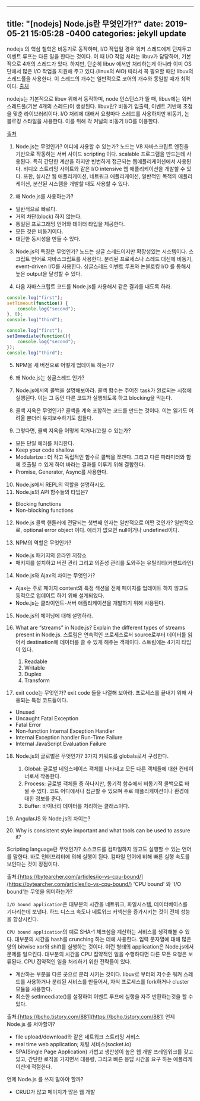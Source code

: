 
---
title: "[nodejs] Node.js란 무엇인가!?"
date: 2019-05-21 15:05:28 -0400
categories: jekyll update
---
nodejs 의 핵심 철학은 비동기로 동작하며, I/O 작업일 경우 워커 스레드에게 던져두고 이벤트 루프는 다른 일을 한다는 것이다.
이 때 I/O 작업 처리는 libuv가 담당하며, 기본적으로 4개의 스레드가 있다.
하지만, 단순히 libuv 에서만 처리하는게 아니라 이미 OS 단에서 많은 I/O 작업을 지원해 주고 있다.(linux의 AIO) 
따라서 꼭 필요할 때만 libuv의 스레드풀을 사용한다.
이 스레드의 개수는 일반적으로 코어의 개수와 동일할 때가 최적이다.
[출처](https://sjh836.tistory.com/99)

nodejs는 기본적으로 libuv 위에서 동작하며, node 인스턴스가 뜰 때, libuv에는 워커 스레드풀(기본 4개의 스레드)이 생성된다.
    libuv란? 비동기 입출력, 이벤트 기반에 초점을 맞춘 라이브러리이다. I/O 처리에 대해서 요청마다 스레드를 사용하지만 비동기, 논블로킹 스타일을 사용한다. 이를 위해 각 커널의 비동기 I/O를 이용한다.


[출처](https://www.simplilearn.com/node-js-interview-questions-and-answers-article)
1. Node.js는 무엇인가? 어디에 사용할 수 있는가?
노드는 V8 자바스크립트 엔진을 기반으로 작동하는 서버 사이드 scripting 이다.
scalable 프로그램을 만드는데 사용된다. 특히 간단한 계산을 하지만 빈번하게 접근되는 웹애플리케이션에서 사용된다.
비디오 스트리밍 사이트와 같은 I/O intensive 웹 애플리케이션을 개발할 수 있다.
또한, 실시간 웹 애플리케이션, 네트워크 애플리케이션, 일반적인 목적의 애플리케이션, 분산된 시스템을 개발할 때도 사용할 수 있다.

2. 왜 Node.js를 사용하는가?
- 일반적으로 빠르다.
- 거의 차단(block) 하지 않는다.
- 통일된 프로그래밍 언어와 데이터 타입을 제공한다.
- 모든 것은 비동기이다.
- 대단한 동시성을 만들 수 있다.

3. Node.js의 특징은 무엇인가?
노드는 싱글 스레드이지만 확장성있는 시스템이다. 스크립트 언어로 자바스크립트를 사용한다.
분리된 프로세스나 스레드 대신에 비동기, event-driven I/O를 사용한다.
싱글스레드 이벤트 루프와 논블로킹 I/O 를 통해서 높은 output을 달성할 수 있다.

4. 다음 자바스크립트 코드를 Node.js를 사용해서 같은 결과를 내도록 하라.

``` javascript
console.log("first");
setTimeout(function() {
    console.log("second");
}, 0);
console.log("third");
```

``` javascript
console.log("first");
setImmediate(function(){
    console.log("second");
});
console.log("third");
```

5. NPM을 새 버전으로 어떻게 업데이트 하는가?
6. 왜 Node.js는 싱글스레드 인가?
7. Node.js에서의 콜백을 설명해보아라.
콜백 함수는 주어진 task가 완료되는 시점에 실행된다. 이는 그 동안 다른 코드가 실행되도록 하고 blocking을 막는다.

8. 콜백 지옥은 무엇인가?
콜백을 계속 포함하는 코드를 만드는 것이다. 이는 읽기도 어려울 뿐더러 유지보수하기도 힘들다.

9. 그렇다면, 콜백 지옥을 어떻게 막거나/고칠 수 있는가?
- 모든 단일 에러를 처리한다.
- Keep your code shallow
- Modularize : 더 작고 독립적인 함수로 콜백을 쪼갠다. 그리고 다른 파라미터와 함께 호출될 수 있게 하여 바라는 결과를 이루기 위해 결합한다.
- Promise, Generator, Async를 사용한다.

10. Node.js에서 REPL의 역할을 설명하시오.
11. Node.js의 API 함수들의 타입은?
- Blocking functions
- Non-blocking functions

12. Node.js 콜백 핸들러에 전달되는 첫번째 인자는 일반적으로 어떤 것인가?
일반적으로, optional error object 이다. 에러가 없으면 null이거나 undefined이다.

13. NPM의 역할은 무엇인가?
- Node.js 패키지의 온라인 저장소
- 패키지를 설치하고 버전 관리 그리고 의존성 관리를 도와주는 유틸리티(커맨드라인)

14. Node.js와 Ajax의 차이는 무엇인가?
- Ajax는 주로 페이지 content의 특정 섹션을 전체 페이지를 업데이트 하지 않고도 동적으로 업데이트 하기 위해 설계되었다.
- Node.js는 클라이언트-서버 애플리케이션을 개발하기 위해 사용된다.

15. Node.js의 체이닝에 대해 설명하라.


16. What are “streams” in Node.js? Explain the different types of streams present in Node.js.
스트림은 연속적인 프로세스로서 source로부터 데이터를 읽어서 destination에 데이터를 쓸 수 있게 해주는 객체이다.
스트림에는 4가지 타입이 있다.
    1. Readable
    2. Writable
    3. Duplex
    4. Transform

17. exit code는 무엇인가? exit code 들을 나열해 보아라.
프로세스를 끝내기 위해 사용되는 특정 코드들이다.
- Unused
- Uncaught Fatal Exception
- Fatal Error
- Non-function Internal Exception Handler
- Internal Exception handler Run-Time Failure
- Internal JavaScript Evaluation Failure

18. Node.js의 글로벌은 무엇인가?
3가지 키워드를 globals로서 구성한다.
    1. Global: 글로벌 네임스페이스 객체를 나타내고 모든 다른 <global> 객체들에 대한 컨테이너로서 작동한다.
    2. Process: 글로벌 객체들 중 하나지만, 동기적 함수에서 비동기적 콜백으로 바뀔 수 있다. 코드 어디에서나 접근할 수 있으며 주로 애플리케이션이나 환경에 대한 정보를 준다.
    3. Buffer: 바이너리 데이터를 처리하는 클래스이다.

19. AngularJS 와 Node.js의 차이는?
20. Why is consistent style important and what tools can be used to assure it?


Scripting language란 무엇인가?
소스코드를 컴파일하지 않고도 실행할 수 있는 언어를 말한다. 바로 인터프리터에 의해 실행이 된다.
컴파일 언어에 비해 빠른 실행 속도를 보인다는 것이 장점이다.

출처:[https://bytearcher.com/articles/io-vs-cpu-bound/](https://bytearcher.com/articles/io-vs-cpu-bound/)
'CPU bound' 와 'I/O bound'는 무엇을 의미하는가?

`I/O bound application`은 대부분의 시간을 네트워크, 파일시스템, 데이터베이스를 기다리는데 보낸다.
하드 디스크 속도나 네트워크 커넥션을 증가시키는 것이 전체 성능을 향상시킨다.

`CPU bound application`의 예로 SHA-1 체크섬을 계산하는 서비스를 생각해볼 수 있다.
대부분의 시간을 hash를 crunching 하는 데에 사용한다. 입력 문자열에 대해 많은 양의 bitwise xor와 shift를 실행하는 것이다.
이런 형태의 application은 Node.js에서 문제를 일으킨다. 대부분의 시간을 CPU 집약적인 일을 수행하다면 다른 모든 요청은 보류된다.
CPU 집약적인 일을 처리하기 위한 전략들이 있다. 
 - 계산하는 부분을 다른 곳으로 분리 시키는 것이다. libuv로 부터의 저수준 워커 스레드를 사용하거나 분리된 서비스를 만들어서, 자식 프로세스를 fork하거나 cluster 모듈을 사용한다. 
 - 최소한 setImeediate()를 설정하여 이벤트 루프에 실행을 자주 반환하는것을 할 수 있다.

출처:[https://bcho.tistory.com/881](https://bcho.tistory.com/881)
언제 Node.js 를 써야할까?
 - file upload/download와 같은 네트워크 스트리밍 서비스
 - real time web application; 채팅 서비스(socket.io)
 - SPA(Single Page Application)
 가볍고 생산성이 높은 웹 개발 프레임워크를 갖고 있고, 간단한 로직을 가지면서 대용량, 그리고 빠른 응답 시간을 요구 하는 애플리케이션에 적절한다.

언제 Node.js 를 쓰지 말아야 할까?
 - CRUD가 많고 페이지가 많은 웹 개발